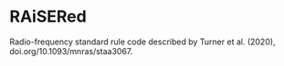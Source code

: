 # RAiSERed
Radio-frequency standard rule code described by Turner et al. (2020), doi.org/10.1093/mnras/staa3067.
